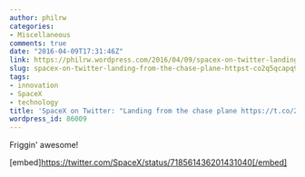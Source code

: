 ```yaml
---
author: philrw
categories:
- Miscellaneous
comments: true
date: "2016-04-09T17:31:46Z"
link: https://philrw.wordpress.com/2016/04/09/spacex-on-twitter-landing-from-the-chase-plane-httpst-co2q5qcapq9p/
slug: spacex-on-twitter-landing-from-the-chase-plane-httpst-co2q5qcapq9p
tags:
- innovation
- SpaceX
- technology
title: 'SpaceX on Twitter: "Landing from the chase plane https://t.co/2Q5qCaPq9P"'
wordpress_id: 86009
---
```


Friggin' awesome!

[embed]https://twitter.com/SpaceX/status/718561436201431040[/embed]
